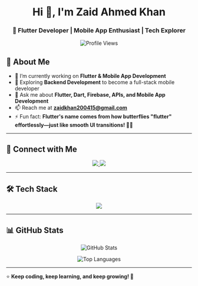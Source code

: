 <h1 align="center">Hi 👋, I'm Zaid Ahmed Khan</h1>
<h3 align="center">🚀 Flutter Developer | Mobile App Enthusiast | Tech Explorer</h3>

<p align="center">
  <img src="https://komarev.com/ghpvc/?username=zaidahmedkhan&label=Profile%20views&color=0e75b6&style=flat" alt="Profile Views" />
</p>

## 🚀 About Me
- 🔭 I’m currently working on **Flutter & Mobile App Development**
- 🌱 Exploring **Backend Development** to become a full-stack mobile developer
- 💬 Ask me about **Flutter, Dart, Firebase, APIs, and Mobile App Development**
- 📫 Reach me at **zaidkhan200415@gmail.com**
- ⚡ Fun fact: **Flutter's name comes from how butterflies "flutter" effortlessly—just like smooth UI transitions! 🦋✨**

---

## 🔗 Connect with Me
<p align="center">
  <a href="https://www.linkedin.com/in/zaid-ahmed-khan-01b180206" target="blank">
    <img src="https://img.shields.io/badge/LinkedIn-0A66C2?style=for-the-badge&logo=linkedin&logoColor=white" />
  </a>
  <a href="https://instagram.com/devv.zaid" target="blank">
    <img src="https://img.shields.io/badge/Instagram-E4405F?style=for-the-badge&logo=instagram&logoColor=white" />
  </a>
</p>

---

## 🛠️ Tech Stack
<p align="center">
  <img src="https://skillicons.dev/icons?i=flutter,dart,firebase,androidstudio,vscode,git,github,figma,aws,mysql,mongodb,sqlite,html,css,js,react,postman" />
</p>

---

## 📊 GitHub Stats
<p align="center">
  <img src="https://github-readme-stats.vercel.app/api?username=zaidahmed&show_icons=true&theme=radical" alt="GitHub Stats" />
</p>

<p align="center">
  <img src="https://github-readme-stats.vercel.app/api/top-langs?username=zaidahmedkhan&layout=compact&theme=radical" alt="Top Languages" />
</p>

---

⭐ **Keep coding, keep learning, and keep growing! 🚀**
